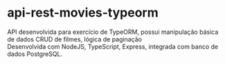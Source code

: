 # api-rest-movies-typeorm

API desenvolvida para exercício de TypeORM, possui manipulação básica de dados CRUD de filmes, lógica de paginação <br>
Desenvolvida com NodeJS, TypeScript, Express, integrada com banco de dados PostgreSQL.
